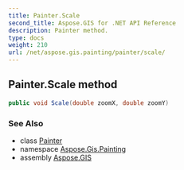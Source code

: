 ```yaml
---
title: Painter.Scale
second_title: Aspose.GIS for .NET API Reference
description: Painter method. 
type: docs
weight: 210
url: /net/aspose.gis.painting/painter/scale/
---
```

## Painter.Scale method

```csharp
public void Scale(double zoomX, double zoomY)
```

### See Also

* class [Painter](../)
* namespace [Aspose.Gis.Painting](../../painter/)
* assembly [Aspose.GIS](../../../)


